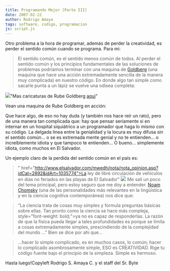 ```yaml
---
title: Programando Mejor [Parte III]
date: 2007-02-22
author: Rodrigo Amaya
tags: software, codigo, programacion
js: script.js
---
```


Otro problema a la hora de programar, además de perder la creatividad, es
      perder el sentido común cuando se programa.
Para mi:

> El sentido común, es el sentido
> menos común de todos.
Al perder el sentido común y los
      principios fundamentales de las soluciones de problemas podríamos terminar con una maquina de
      [Goldberg](http://en.wikipedia.org/wiki/Rube_Goldberg) (una maquina que
      hace una acción extremadamente sencilla de la manera muy complicada) en nuestro código. En
      donde algo tan simple como sacarle punta a un lápiz se vuelve una odisea completa:

[![](http://bp0.blogger.com/_ayvorITawE4/Rd2UlaSA-GI/AAAAAAAAAIw/nrPBhYn-jI4/s400/RG_168.gif)](http://bp0.blogger.com/_ayvorITawE4/Rd2UlaSA-GI/AAAAAAAAAIw/nrPBhYn-jI4/s1600-h/RG_168.gif)"Mas caricaturas de Rube Goldberg [aqui](http://www.rubegoldberg.com/gallery.php)"

Vean una maquina de Rube Goldberg en acción:

Que hace algo, de eso no hay duda (y
      también nos hace reír un rato), pero de una manera tan complicada que: hay que pensar
      seriamente si en internar en un hospital siquiátrico a un programador que haga lo mismo con su
      código.
La delgada linea entre la genialidad y la locura es muy difusa sin el
      sentido común... o se es extremada mente genial y no te entienden... o increíblemente idiota y
      que tampoco te entienden...
O bueno... simplemente idiota, como muchos en El
      Salvador.

Un ejemplo claro de la perdida del sentido común en el país
      es:
> " href="http://www.elsalvador.com/mwedh/nota/nota_opinion.asp?idCat=2892&idArt=1035774">La
> ley de libre circulación de vehículos en días no feriados en las playas de El
> Salvador"
[![](http://bp0.blogger.com/_ayvorITawE4/ReBSfqSA-II/AAAAAAAAAJM/TZsLxRsbYY8/s400/tor.jpg)](http://bp0.blogger.com/_ayvorITawE4/ReBSfqSA-II/AAAAAAAAAJM/TZsLxRsbYY8/s1600-h/tor.jpg)
Me salí
      un poco del tema principal, pero estoy seguro que me doy a entender.
[Noam Chomsky](http://es.wikipedia.org/wiki/Noam_Chomsky) (una de las
      personalidades más relevantes en la lingüística y en la ciencia cognitiva contemporánea) nos
      dice que:

> “La ciencia trata de cosas muy simples y formula
> preguntas básicas sobre ellas. Tan pronto como la ciencia se hace más compleja,  style="font-weight: bold;">ya no es capaz de responderlas.
> La razón
> de que la física pueda llegar a tales profundidades es porque se limita a cosas extremadamente
> simples, prescindiendo de la complejidad del
> mundo …”
Bien se dice por ahí que...

> ...hacer lo simple
> complicado, es en muchos casos, lo común; hacer lo complicado asombrosamente simple, ESO es
> CREATIVIDAD.
Rige tu código fuente bajo el
      principio de la simpleza. Simple es hermoso.

Hasta luego!Copyleft Rodrigo S. Amaya C. y el staff del Sr.
      Byte